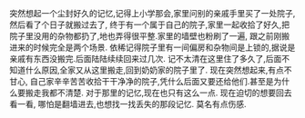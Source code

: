 突然想起一个尘封好久的记忆,记得上小学那会,家里问别的亲戚手里买了一处院子,然后看了个日子就搬过去了,
终于有一个属于自己的院子,家里一起收拾了好久,把院子里没用的杂物都扔了,地也弄得很平整.家里的墙壁也粉刷了一遍,
跟之前刚搬进来的时候完全是两个场景.
依稀记得院子里有一间偏房和杂物间是上锁的,据说是亲戚有东西没搬完.后面陆陆续续回来过几次.
记不太清在这里住了多久了,后面不知道什么原因,全家又从这里搬走,回到奶奶家的院子里了.
现在突然想起来,有点不甘心,
自己家辛辛苦苦收拾干干净净的院子,凭什么后面又要还给他们.甚至是为什么要搬走我都不清楚.
对于那里的记忆,现在也只有这么一点.
现在迫切的想要回去看一看,
哪怕是翻墙进去,也想找一找丢失的那段记忆.
莫名有点伤感.
